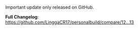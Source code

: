 Important update only released on GitHub.

**Full Changelog**: https://github.com/LinggaCR17/personalbuild/compare/12...13
